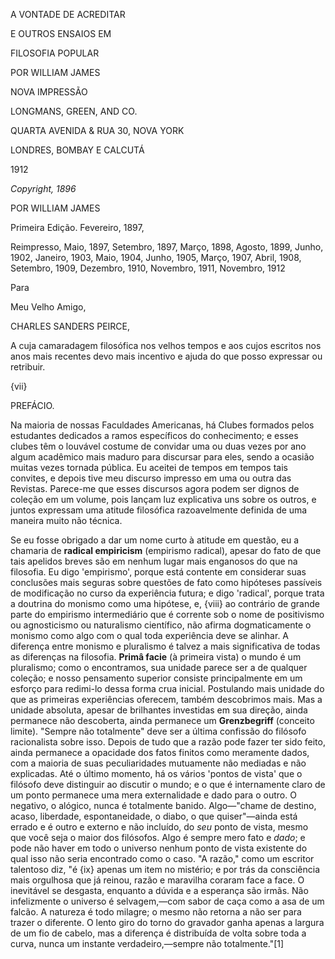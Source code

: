 A VONTADE DE ACREDITAR

E OUTROS ENSAIOS EM

FILOSOFIA POPULAR

POR WILLIAM JAMES

NOVA IMPRESSÃO

LONGMANS, GREEN, AND CO.

QUARTA AVENIDA & RUA 30, NOVA YORK

LONDRES, BOMBAY E CALCUTÁ

1912

_Copyright, 1896_

POR WILLIAM JAMES

Primeira Edição. Fevereiro, 1897,

Reimpresso, Maio, 1897, Setembro, 1897,
Março, 1898, Agosto, 1899, Junho, 1902,
Janeiro, 1903, Maio, 1904, Junho, 1905,
Março, 1907, Abril, 1908,
Setembro, 1909, Dezembro, 1910,
Novembro, 1911, Novembro, 1912

Para

Meu Velho Amigo,

CHARLES SANDERS PEIRCE,

A cuja camaradagem filosófica nos velhos tempos
e aos cujos escritos nos anos mais recentes
devo mais incentivo e ajuda do que
posso expressar ou retribuir.

{vii}

PREFÁCIO.

Na maioria de nossas Faculdades Americanas, há Clubes formados pelos estudantes
dedicados a ramos específicos do conhecimento; e esses clubes têm o
louvável costume de convidar uma ou duas vezes por ano algum acadêmico mais maduro
para discursar para eles, sendo a ocasião muitas vezes tornada pública. Eu
aceitei de tempos em tempos tais convites, e depois tive meu
discurso impresso em uma ou outra das Revistas. Parece-me
que esses discursos agora podem ser dignos de coleção em um volume, pois
lançam luz explicativa uns sobre os outros, e juntos expressam
uma atitude filosófica razoavelmente definida de uma maneira muito não técnica.

Se eu fosse obrigado a dar um nome curto à atitude em questão, eu
a chamaria de **radical empiricism** (empirismo radical), apesar do fato de que
tais apelidos breves são em nenhum lugar mais enganosos do que na filosofia. Eu
digo 'empirismo', porque está contente em considerar suas conclusões mais seguras
sobre questões de fato como hipóteses passíveis de
modificação no curso da experiência futura; e digo 'radical',
porque trata a doutrina do monismo como uma hipótese, e,
{viii} ao contrário de grande parte do empirismo intermediário que é corrente sob
o nome de positivismo ou agnosticismo ou naturalismo científico, não
afirma dogmaticamente o monismo como algo com o qual toda experiência
deve se alinhar. A diferença entre monismo e pluralismo é
talvez a mais significativa de todas as diferenças na filosofia. **Primâ
facie** (à primeira vista) o mundo é um pluralismo; como o encontramos, sua unidade parece ser
a de qualquer coleção; e nosso pensamento superior consiste principalmente em um
esforço para redimi-lo dessa forma crua inicial. Postulando mais unidade
do que as primeiras experiências oferecem, também descobrimos mais. Mas a unidade
absoluta, apesar de brilhantes investidas em sua direção, ainda permanece
não descoberta, ainda permanece um **Grenzbegriff** (conceito limite). "Sempre não totalmente" deve ser
a última confissão do filósofo racionalista sobre isso. Depois de tudo que a razão pode fazer ter sido feito, ainda permanece a opacidade
dos fatos finitos como meramente dados, com a maioria de suas peculiaridades
mutuamente não mediadas e não explicadas. Até o último momento, há os
vários 'pontos de vista' que o filósofo deve distinguir ao
discutir o mundo; e o que é internamente claro de um ponto permanece
uma mera externalidade e dado para o outro. O negativo, o alógico,
nunca é totalmente banido. Algo—"chame de destino, acaso, liberdade,
espontaneidade, o diabo, o que quiser"—ainda está errado e é outro e
externo e não incluído, do _seu_ ponto de vista, mesmo que você seja
o maior dos filósofos. Algo é sempre mero fato e
_dado_; e pode não haver em todo o universo nenhum ponto de
vista existente do qual isso não seria encontrado como o caso.
"A razão," como um escritor talentoso diz, "é {ix} apenas um item no
mistério; e por trás da consciência mais orgulhosa que já reinou,
razão e maravilha coraram face a face. O inevitável se desgasta, enquanto
a dúvida e a esperança são irmãs. Não infelizmente o universo é
selvagem,—com sabor de caça como a asa de um falcão. A natureza é todo milagre; o mesmo
não retorna a não ser para trazer o diferente. O lento giro do
torno do gravador ganha apenas a largura de um fio de cabelo, mas a diferença é
distribuída de volta sobre toda a curva, nunca um instante verdadeiro,—sempre não
totalmente."[1]